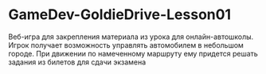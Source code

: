 # GameDev-GoldieDrive-Lesson01

Веб-игра для закрепления материала из урока для онлайн-автошколы.  Игрок получает возможность управлять автомобилем в небольшом городе. При движении по намеченному маршруту ему придется решать задания из билетов для сдачи экзамена 
